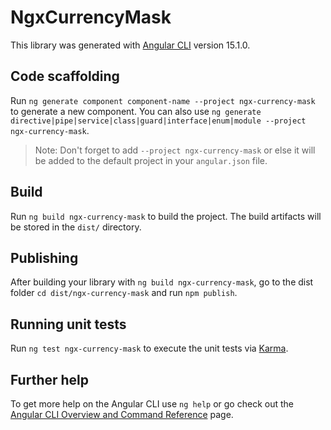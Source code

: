 # NgxCurrencyMask

This library was generated with [Angular CLI](https://github.com/angular/angular-cli) version 15.1.0.

## Code scaffolding

Run `ng generate component component-name --project ngx-currency-mask` to generate a new component. You can also use `ng generate directive|pipe|service|class|guard|interface|enum|module --project ngx-currency-mask`.
> Note: Don't forget to add `--project ngx-currency-mask` or else it will be added to the default project in your `angular.json` file. 

## Build

Run `ng build ngx-currency-mask` to build the project. The build artifacts will be stored in the `dist/` directory.

## Publishing

After building your library with `ng build ngx-currency-mask`, go to the dist folder `cd dist/ngx-currency-mask` and run `npm publish`.

## Running unit tests

Run `ng test ngx-currency-mask` to execute the unit tests via [Karma](https://karma-runner.github.io).

## Further help

To get more help on the Angular CLI use `ng help` or go check out the [Angular CLI Overview and Command Reference](https://angular.io/cli) page.
